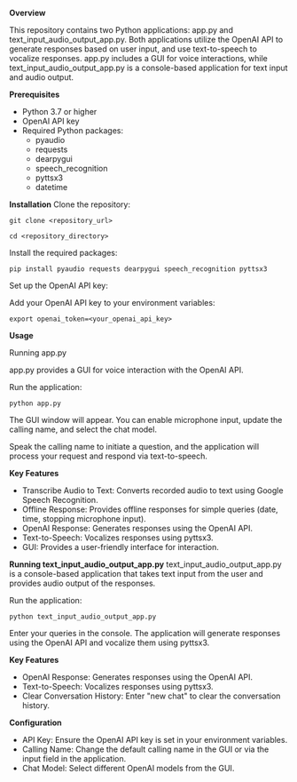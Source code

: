 **Overview**

This repository contains two Python applications: app.py and text_input_audio_output_app.py. Both applications utilize the OpenAI API to generate responses based on user input, and use text-to-speech to vocalize responses. app.py includes a GUI for voice interactions, while text_input_audio_output_app.py is a console-based application for text input and audio output.

**Prerequisites**

- Python 3.7 or higher
- OpenAI API key
- Required Python packages: 
  - pyaudio
  - requests
  - dearpygui
  - speech_recognition
  - pyttsx3
  - datetime

**Installation**
Clone the repository:

`git clone <repository_url>`

`cd <repository_directory>`

Install the required packages:

`pip install pyaudio requests dearpygui speech_recognition pyttsx3`

Set up the OpenAI API key:

Add your OpenAI API key to your environment variables:

`export openai_token=<your_openai_api_key>`

**Usage**

Running app.py

app.py provides a GUI for voice interaction with the OpenAI API.

Run the application:

`python app.py`

The GUI window will appear. You can enable microphone input, update the calling name, and select the chat model.

Speak the calling name to initiate a question, and the application will process your request and respond via text-to-speech.

**Key Features**

- Transcribe Audio to Text: Converts recorded audio to text using Google Speech Recognition.
- Offline Response: Provides offline responses for simple queries (date, time, stopping microphone input).
- OpenAI Response: Generates responses using the OpenAI API.
- Text-to-Speech: Vocalizes responses using pyttsx3.
- GUI: Provides a user-friendly interface for interaction.

**Running text_input_audio_output_app.py**
text_input_audio_output_app.py is a console-based application that takes text input from the user and provides audio output of the responses.

Run the application:

`python text_input_audio_output_app.py`

Enter your queries in the console. The application will generate responses using the OpenAI API and vocalize them using pyttsx3.

**Key Features**

- OpenAI Response: Generates responses using the OpenAI API.
- Text-to-Speech: Vocalizes responses using pyttsx3.
- Clear Conversation History: Enter "new chat" to clear the conversation history.

**Configuration**

- API Key: Ensure the OpenAI API key is set in your environment variables.
- Calling Name: Change the default calling name in the GUI or via the input field in the application.
- Chat Model: Select different OpenAI models from the GUI.
